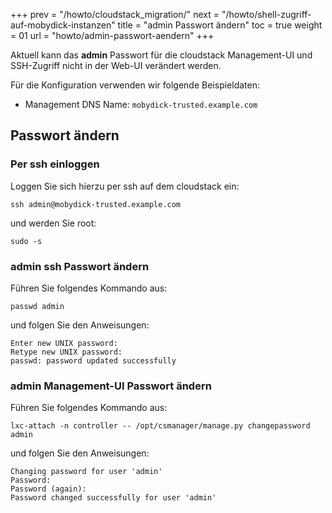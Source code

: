 +++
prev = "/howto/cloudstack_migration/"
next = "/howto/shell-zugriff-auf-mobydick-instanzen"
title = "admin Passwort ändern"
toc = true
weight = 01
url = "howto/admin-passwort-aendern"
+++

Aktuell kann das **admin** Passwort für die cloudstack Management-UI und SSH-Zugriff nicht in der Web-UI verändert werden.

Für die Konfiguration verwenden wir folgende Beispieldaten:

* Management DNS Name: `mobydick-trusted.example.com`

## Passwort ändern

### Per ssh einloggen

Loggen Sie sich hierzu per ssh auf dem cloudstack ein:

```
ssh admin@mobydick-trusted.example.com
```

und werden Sie root:

```
sudo -s
```
### admin ssh Passwort ändern

Führen Sie folgendes Kommando aus:

```
passwd admin

```

und folgen Sie den Anweisungen:
```
Enter new UNIX password:
Retype new UNIX password:
passwd: password updated successfully
```

### admin Management-UI Passwort ändern

Führen Sie folgendes Kommando aus:

```
lxc-attach -n controller -- /opt/csmanager/manage.py changepassword admin
```
und folgen Sie den Anweisungen:
```
Changing password for user 'admin'
Password:
Password (again):
Password changed successfully for user 'admin'
```
